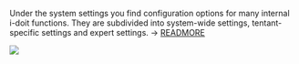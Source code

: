 Under the system settings you find configuration options for many internal i-doit functions. They are subdivided into system-wide settings, tentant-specific settings and expert settings. → [READMORE](/pages/viewpage.action?pageId=61014573)

![](/download/attachments/61014484/image2016-10-27%2012%3A3%3A27.png?version=1&modificationDate=1477562608296&api=v2&effects=drop-shadow)